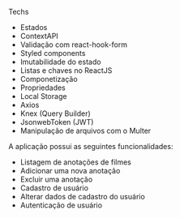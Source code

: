 Techs


- Estados
- ContextAPI
- Validação com react-hook-form
- Styled components
- Imutabilidade do estado
- Listas e chaves no ReactJS
- Componetização
- Propriedades
- Local Storage
- Axios
- Knex (Query Builder)
- JsonwebToken (JWT)
- Manipulação de arquivos com o Multer

A aplicação possui as seguintes funcionalidades:

- Listagem de anotações de filmes
- Adicionar uma nova anotação
- Excluir uma anotação
- Cadastro de usuário
- Alterar dados de cadastro do usuário
- Autenticação de usuário